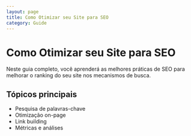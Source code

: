 ```yaml
---
layout: page
title: Como Otimizar seu Site para SEO
category: Guide
---
```


# Como Otimizar seu Site para SEO

Neste guia completo, você aprenderá as melhores práticas de SEO para melhorar o ranking do seu site nos mecanismos de busca.

## Tópicos principais
- Pesquisa de palavras-chave
- Otimização on-page
- Link building
- Métricas e análises
